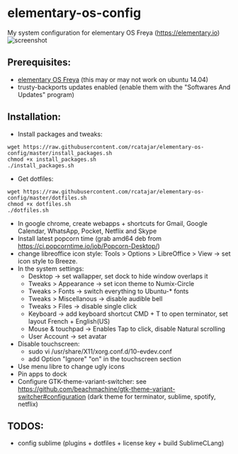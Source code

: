 # elementary-os-config
My system configuration for elementary OS Freya (https://elementary.io)
![screenshot](https://raw.githubusercontent.com/rcatajar/elementary-os-config/master/screenshot.png)

## Prerequisites:
- [elementary OS Freya](https://elementary.io) (this may or may not work on ubuntu 14.04)
- trusty-backports updates enabled (enable them with the "Softwares And Updates" program)

## Installation:
- Install packages and tweaks:
```
wget https://raw.githubusercontent.com/rcatajar/elementary-os-config/master/install_packages.sh
chmod +x install_packages.sh
./install_packages.sh
```

- Get dotfiles:
```
wget https://raw.githubusercontent.com/rcatajar/elementary-os-config/master/dotfiles.sh
chmod +x dotfiles.sh
./dotfiles.sh
```

- In google chrome, create webapps + shortcuts for Gmail, Google Calendar, WhatsApp, Pocket, Netflix and Skype
- Install latest popcorn time (grab amd64 deb from https://ci.popcorntime.io/job/Popcorn-Desktop/)
- change libreoffice icon style: Tools > Options > LibreOffice > View -> set icon style to Breeze.
- In the system settings:
    - Desktop -> set wallapper, set dock to hide window overlaps it
    - Tweaks > Appearance -> set icon theme to Numix-Circle
    - Tweaks > Fonts -> switch everything to Ubuntu-* fonts
    - Tweaks > Miscellanous -> disable audible bell
    - Tweaks > Files -> disable single click
    - Keyboard -> add keyboard shortcut CMD + T to open terminator, set layout French + English(US)
    - Mouse & touchpad -> Enables Tap to click, disable Natural scrolling
    - User Account -> set avatar
- Disable touchscreen:
    - sudo vi /usr/share/X11/xorg.conf.d/10-evdev.conf
    - add Option "Ignore" "on" in the touchscreen section
- Use menu libre to change ugly icons
- Pin apps to dock
- Configure GTK-theme-variant-switcher: see https://github.com/beachmachine/gtk-theme-variant-switcher#configuration (dark theme for terminator, sublime, spotify, netflix)


## TODOS:
- config sublime (plugins + dotfiles + license key + build SublimeCLang)
